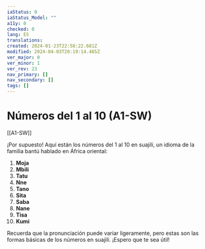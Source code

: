```yaml
---
iaStatus: 0
iaStatus_Model: ""
a11y: 0
checked: 0
lang: ES
translations: 
created: 2024-01-23T22:58:22.681Z
modified: 2024-04-03T20:19:14.465Z
ver_major: 0
ver_minor: 1
ver_rev: 23
nav_primary: []
nav_secondary: []
tags: []
---
```

# Números del 1 al 10 (A1-SW)

[[A1-SW]]

¡Por supuesto! Aquí están los números del 1 al 10 en suajili, un idioma de la familia bantú hablado en África oriental:

1. **Moja**
2. **Mbili**
3. **Tatu**
4. **Nne**
5. **Tano**
6. **Sita**
7. **Saba**
8. **Nane**
9. **Tisa**
10. **Kumi**

Recuerda que la pronunciación puede variar ligeramente, pero estas son las formas básicas de los números en suajili. ¡Espero que te sea útil!